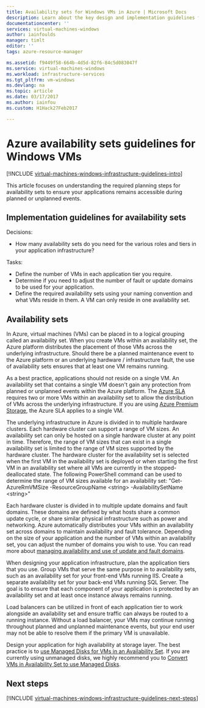 ```yaml
---
title: Availability sets for Windows VMs in Azure | Microsoft Docs
description: Learn about the key design and implementation guidelines for deploying Availability Sets in Azure infrastructure services.
documentationcenter: ''
services: virtual-machines-windows
author: iainfoulds
manager: timlt
editor: ''
tags: azure-resource-manager

ms.assetid: f9449f58-664b-4d5d-82f6-84c5d083047f
ms.service: virtual-machines-windows
ms.workload: infrastructure-services
ms.tgt_pltfrm: vm-windows
ms.devlang: na
ms.topic: article
ms.date: 03/17/2017
ms.author: iainfou
ms.custom: H1Hack27Feb2017

---
```

# Azure availability sets guidelines for Windows VMs

[!INCLUDE [virtual-machines-windows-infrastructure-guidelines-intro](../../../includes/virtual-machines-windows-infrastructure-guidelines-intro.md)]

This article focuses on understanding the required planning steps for availability sets to ensure your applications remains accessible during planned or unplanned events.

## Implementation guidelines for availability sets
Decisions:

* How many availability sets do you need for the various roles and tiers in your application infrastructure?

Tasks:

* Define the number of VMs in each application tier you require.
* Determine if you need to adjust the number of fault or update domains to be used for your application.
* Define the required availability sets using your naming convention and what VMs reside in them. A VM can only reside in one availability set. 

## Availability sets
In Azure, virtual machines (VMs) can be placed in to a logical grouping called an availability set. When you create VMs within an availability set, the Azure platform distributes the placement of those VMs across the underlying infrastructure. Should there be a planned maintenance event to the Azure platform or an underlying hardware / infrastructure fault, the use of availability sets ensures that at least one VM remains running.

As a best practice, applications should not reside on a single VM. An availability set that contains a single VM doesn't gain any protection from planned or unplanned events within the Azure platform. The [Azure SLA](https://azure.microsoft.com/support/legal/sla/virtual-machines) requires two or more VMs within an availability set to allow the distribution of VMs across the underlying infrastructure. If you are using [Azure Premium Storage](../../storage/storage-premium-storage.md?toc=%2fazure%2fvirtual-machines%2flinux%2ftoc.json), the Azure SLA applies to a single VM.

The underlying infrastructure in Azure is divided in to multiple hardware clusters. Each hardware cluster can support a range of VM sizes. An availability set can only be hosted on a single hardware cluster at any point in time. Therefore, the range of VM sizes that can exist in a single availability set is limited to the range of VM sizes supported by the hardware cluster. The hardware cluster for the availability set is selected when the first VM in the availability set is deployed or when starting the first VM in an availability set where all VMs are currently in the stopped-deallocated state. The following PowerShell command can be used to determine the range of VM sizes available for an availability set: "Get-AzureRmVMSize -ResourceGroupName \<string\> -AvailabilitySetName \<string\>"

Each hardware cluster is divided in to multiple update domains and fault domains. These domains are defined by what hosts share a common update cycle, or share similar physical infrastructure such as power and networking. Azure automatically distributes your VMs within an availability set across domains to maintain availability and fault tolerance. Depending on the size of your application and the number of VMs within an availability set, you can adjust the number of domains you wish to use. You can read more about [managing availability and use of update and fault domains](manage-availability.md?toc=%2fazure%2fvirtual-machines%2fwindows%2ftoc.json).

When designing your application infrastructure, plan the application tiers that you use. Group VMs that serve the same purpose in to availability sets, such as an availability set for your front-end VMs running IIS. Create a separate availability set for your back-end VMs running SQL Server. The goal is to ensure that each component of your application is protected by an availability set and at least once instance always remains running.

Load balancers can be utilized in front of each application tier to work alongside an availability set and ensure traffic can always be routed to a running instance. Without a load balancer, your VMs may continue running throughout planned and unplanned maintenance events, but your end user may not be able to resolve them if the primary VM is unavailable.

Design your application for high availability at storage layer. The best practice is to [use Managed Disks for VMs in an Availability Set](../windows/manage-availability.md#use-managed-disks-for-vms-in-availability-set). If you are currently using unmanaged disks, we highly recommend you to [Convert VMs in Availability Set to use Managed Disks](../windows/convert-unmanaged-to-managed-disks.md#convert-vms-in-an-availability-set-to-managed-disks-in-a-managed-availability-set).

## Next steps
[!INCLUDE [virtual-machines-windows-infrastructure-guidelines-next-steps](../../../includes/virtual-machines-windows-infrastructure-guidelines-next-steps.md)]

